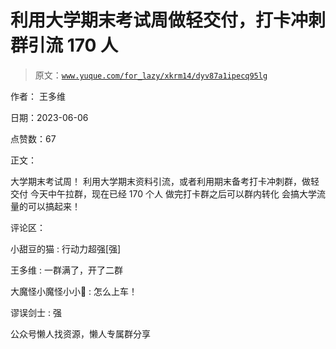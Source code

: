# 利用大学期末考试周做轻交付，打卡冲刺群引流 170 人

> 原文：[`www.yuque.com/for_lazy/xkrm14/dyv87a1ipecq95lg`](https://www.yuque.com/for_lazy/xkrm14/dyv87a1ipecq95lg)

作者： 王多维

日期：2023-06-06

点赞数：67

正文：

大学期末考试周！ 利用大学期末资料引流，或者利用期末备考打卡冲刺群，做轻交付 今天中午拉群，现在已经 170 个人 做完打卡群之后可以群内转化 会搞大学流量的可以搞起来！

评论区：

小甜豆的猫 : 行动力超强[强]

王多维 : 一群满了，开了二群

大魔怪小魔怪小小🍄 : 怎么上车！

谬误剑士 : 强

公众号懒人找资源，懒人专属群分享

